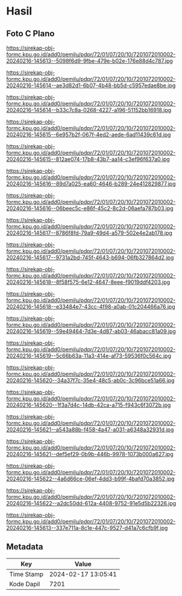 # Hasil

## Foto C Plano

https://sirekap-obj-formc.kpu.go.id/add0/pemilu/pdpr/72/01/07/20/10/7201072010002-20240216-145613--5098f6d9-9fbe-479e-b02e-176e88d4c787.jpg

https://sirekap-obj-formc.kpu.go.id/add0/pemilu/pdpr/72/01/07/20/10/7201072010002-20240216-145614--ae3d82d1-6b07-4b48-bb5d-c5957edae8be.jpg

https://sirekap-obj-formc.kpu.go.id/add0/pemilu/pdpr/72/01/07/20/10/7201072010002-20240216-145614--b33c7c8a-0268-4227-a196-51152bb16918.jpg

https://sirekap-obj-formc.kpu.go.id/add0/pemilu/pdpr/72/01/07/20/10/7201072010002-20240216-145615--6e957b2f-067f-4ed2-aede-6ad11439c61d.jpg

https://sirekap-obj-formc.kpu.go.id/add0/pemilu/pdpr/72/01/07/20/10/7201072010002-20240216-145615--812ae074-17b8-43b7-aa14-c3ef96f637a0.jpg

https://sirekap-obj-formc.kpu.go.id/add0/pemilu/pdpr/72/01/07/20/10/7201072010002-20240216-145616--89d7a025-ea60-4646-b289-24e412829877.jpg

https://sirekap-obj-formc.kpu.go.id/add0/pemilu/pdpr/72/01/07/20/10/7201072010002-20240216-145616--06beec5c-e86f-45c2-8c2d-06aefa787b03.jpg

https://sirekap-obj-formc.kpu.go.id/add0/pemilu/pdpr/72/01/07/20/10/7201072010002-20240216-145617--8786f8fd-79a9-49d4-a579-502e4e2ab178.jpg

https://sirekap-obj-formc.kpu.go.id/add0/pemilu/pdpr/72/01/07/20/10/7201072010002-20240216-145617--9731a2bd-745f-4643-b694-06fb327864d2.jpg

https://sirekap-obj-formc.kpu.go.id/add0/pemilu/pdpr/72/01/07/20/10/7201072010002-20240216-145618--8f58f575-6e12-4647-8eee-f9019ddf4203.jpg

https://sirekap-obj-formc.kpu.go.id/add0/pemilu/pdpr/72/01/07/20/10/7201072010002-20240216-145618--e33484e7-43cc-4f98-a0ab-01c204466a76.jpg

https://sirekap-obj-formc.kpu.go.id/add0/pemilu/pdpr/72/01/07/20/10/7201072010002-20240216-145619--59e49464-7d3e-4d87-ab03-46abacc81a09.jpg

https://sirekap-obj-formc.kpu.go.id/add0/pemilu/pdpr/72/01/07/20/10/7201072010002-20240216-145619--5c66b63a-11a3-414e-af73-59536f0c564c.jpg

https://sirekap-obj-formc.kpu.go.id/add0/pemilu/pdpr/72/01/07/20/10/7201072010002-20240216-145620--34a37f7c-35e4-48c5-ab0c-3c96bce51a66.jpg

https://sirekap-obj-formc.kpu.go.id/add0/pemilu/pdpr/72/01/07/20/10/7201072010002-20240216-145620--1f3a7d4c-14db-42ca-a715-f943c6f3072b.jpg

https://sirekap-obj-formc.kpu.go.id/add0/pemilu/pdpr/72/01/07/20/10/7201072010002-20240216-145621--a543a88b-f458-4a47-a031-a6348a32931d.jpg

https://sirekap-obj-formc.kpu.go.id/add0/pemilu/pdpr/72/01/07/20/10/7201072010002-20240216-145621--def5ef29-0b9b-446b-9978-1073b000a627.jpg

https://sirekap-obj-formc.kpu.go.id/add0/pemilu/pdpr/72/01/07/20/10/7201072010002-20240216-145622--4a6d66ce-06ef-4dd3-b99f-4bafd70a3852.jpg

https://sirekap-obj-formc.kpu.go.id/add0/pemilu/pdpr/72/01/07/20/10/7201072010002-20240216-145622--a2dc50dd-612a-4408-9752-91e5d5b22326.jpg

https://sirekap-obj-formc.kpu.go.id/add0/pemilu/pdpr/72/01/07/20/10/7201072010002-20240216-145613--337e711a-8c1e-447c-9527-d41a7c6cfb9f.jpg


## Metadata

| Key        | Value               |
| ---------- | ------------------- |
| Time Stamp | 2024-02-17 13:05:41 |
| Kode Dapil | 7201                |



